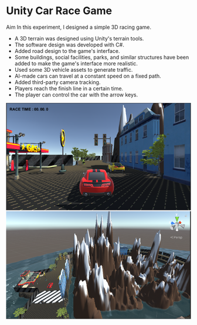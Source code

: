 # Unity Car Race Game

Aim
In this experiment, I designed a simple 3D racing game.

- A 3D terrain was designed using Unity's terrain tools.
- The software design was developed with C#.
- Added road design to the game's interface.
- Some buildings, social facilities, parks, and similar structures have been added to make the game's interface more realistic.
- Used some 3D vehicle assets to generate traffic.
- AI-made cars can travel at a constant speed on a fixed path.
- Added third-party camera tracking.
- Players reach the finish line in a certain time.
- The player can control the car with the arrow keys.

<img src="https://github.com/BerkeErdm/Unity-Car-Race-Game/blob/main/Unity%20Car%20Race%20Game/Ba%C5%9Flang%C4%B1%C3%A7%20G%C3%B6r%C3%BCnt%C3%BCs%C3%BC.PNG" width="auto"> 

<img src="https://github.com/BerkeErdm/Unity-Car-Race-Game/blob/main/Unity%20Car%20Race%20Game/Ku%C5%9Fbak%C4%B1%C5%9F%C4%B1.PNG" width="auto"> 

